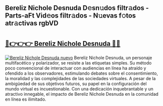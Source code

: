 ## Bereliz Nichole Desnuda D𝚎sn𝚞dos filtr𝚊dos - Parts-aFt Vid𝚎os filtr𝚊dos - N𝚞evas f𝚘tos atr𝚊ctivas rgbVD

# <h2><a href="http://mba01ux.tromn.icu/?c=Bereliz+Nichole+Desnuda">🔗👉👉👉 Bereliz Nichole Desnuda 🔗🔗</a></h2>

[![Bereliz Nichole Desnuda nuevo](https://i.imgur.com/pEAQMta.gif)](http://mba01ux.tromn.icu/?c=Bereliz+Nichole+Desnuda)
Bereliz Nichole Desnuda, un personaje multifacético y polarizador, se resiste a las etiquetas simples. Su método poco convencional de interactuar con audiencias en línea ha atraído y ofendido a los observadores, estimulando debates sobre el consentimiento, la moralidad y las complejidades de las sociedades virtuales. A pesar de la ambigüedad de sus objetivos futuros, su papel en la configuración del mundo virtual es incuestionable. Con una dedicación inquebrantable y un atractivo innegable, el impacto de Bereliz Nichole Desnuda en la comunidad en línea es ilimitado.
